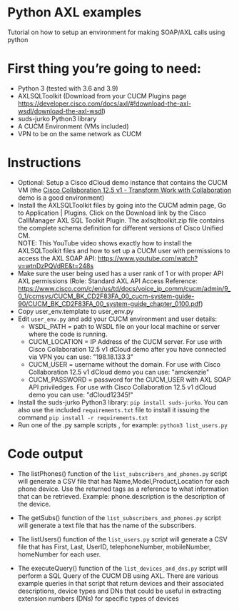 # Python AXL examples
Tutorial on how to setup an environment for making SOAP/AXL calls using python

 # First thing you’re going to need:
 - Python 3 (tested with 3.6 and 3.9)  
 - AXLSQLToolkit (Download from your CUCM Plugins page https://developer.cisco.com/docs/axl/#!download-the-axl-wsdl/download-the-axl-wsdl)  
 - suds-jurko Python3 library  
 - A CUCM Environment (VMs included)  
 - VPN to be on the same network as CUCM  

 # Instructions
 - Optional: Setup a Cisco dCloud demo instance that contains the CUCM VM (the [Cisco Collaboration 12.5 v1 - Transform Work with Collaboration](https://dcloud2-rtp.cisco.com/content/demo/578984) demo is a good environment)  
 - Install the AXLSQLToolkit files by going into the CUCM admin page, Go to Application | Plugins. Click on the Download link by the Cisco CallManager AXL SQL Toolkit Plugin. The axlsqltoolkit.zip file contains the complete schema definition for different versions of Cisco Unified CM.  
   NOTE: This YouTube video shows exactly how to install the AXLSQLToolkit files and how to set up a CUCM user with permissions to access the AXL SOAP API: https://www.youtube.com/watch?v=wtnDzPQVdRE&t=248s  
 - Make sure the user being used has a user rank of 1 or with proper API AXL permissions (Role: Standard AXL API Access Reference: https://www.cisco.com/c/en/us/td/docs/voice_ip_comm/cucm/admin/9_0_1/ccmsys/CUCM_BK_CD2F83FA_00_cucm-system-guide-90/CUCM_BK_CD2F83FA_00_system-guide_chapter_0100.pdf)  
 - Copy user_env.template to user_env.py  
 - Edit `user_env.py` and add your CUCM environment and user details:  
   - WSDL_PATH = path to WSDL file on your local machine or server where the code is running.  
   - CUCM_LOCATION = IP Address of the CUCM server. For use with Cisco Collaboration 12.5 v1 dCloud demo after you have connected via VPN you can use: "198.18.133.3"  
   - CUCM_USER = username without the domain. For use with Cisco Collaboration 12.5 v1 dCloud demo you can use: "amckenzie"  
   - CUCM_PASSWORD = password for the CUCM_USER with AXL SOAP API priviledges. For use with Cisco Collaboration 12.5 v1 dCloud demo you can use: "dCloud12345!"  
 - Install the suds-jurko Python3 library: `pip install suds-jurko`.  You can also use the included `requirements.txt` file to install it issuing the command `pip install -r requirements.txt`   
 - Run one of the .py sample scripts , for example: `python3 list_users.py`  
 

 # Code output
 - The listPhones() function of the `list_subscribers_and_phones.py` script will generate a CSV file that has Name,Model,Product,Location for each phone device. Use the returned tags as a reference to what information that can be retrieved. Example: phone.description is the description of the device.  
 
 - The getSubs() function of the `list_subscribers_and_phones.py` script will generate a text file that has the name of the subscribers.  

 - The listUsers() function of the `list_users.py` script will generate a CSV file that has First, Last, UserID, telephoneNumber, mobileNumber, homeNumber for each user.  

 - The executeQuery() function of the `list_devices_and_dns.py` script will perform a SQL Query of the CUCM DB using AXL. There are various example queries in that script that return devices and their associated descriptions, device types and DNs that could be useful in extracting extension numbers (DNs) for specific types of devices  
